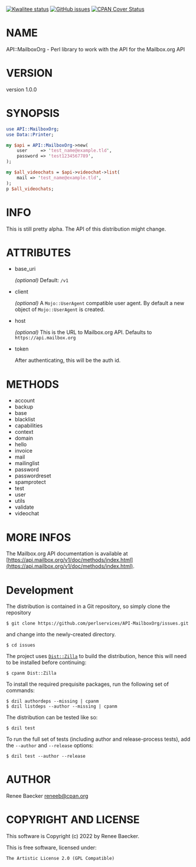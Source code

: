 [![Kwalitee status](https://cpants.cpanauthors.org/dist/API-MailboxOrg.png)](https://cpants.cpanauthors.org/dist/API-MailboxOrg)
[![GitHub issues](https://img.shields.io/github/issues/API-MailboxOrg/issues.svg)](https://github.com/API-MailboxOrg/issues/issues)
[![CPAN Cover Status](https://cpancoverbadge.perl-services.de/API-MailboxOrg-1.0.0)](https://cpancoverbadge.perl-services.de/API-MailboxOrg-1.0.0)

# NAME

API::MailboxOrg - Perl library to work with the API for the Mailbox.org API

# VERSION

version 1.0.0

# SYNOPSIS

```perl
use API::MailboxOrg;
use Data::Printer;

my $api = API::MailboxOrg->new(
    user     => 'test_name@example.tld',
    password => 'test1234567789',
);

my $all_videochats = $api->videochat->list(
    mail => 'test_name@example.tld',
);
p $all_videochats;
```

# INFO

This is still pretty alpha. The API of this distribution might change.

# ATTRIBUTES

- base\_uri

    _(optional)_ Default: `/v1`

- client 

    _(optional)_ A `Mojo::UserAgent` compatible user agent. By default a new object of `Mojo::UserAgent`
    is created.

- host

    _(optional)_ This is the URL to Mailbox.org API. Defaults to `https://api.mailbox.org`

- token

    After authenticating, this will be the auth id.

# METHODS

- account
- backup
- base
- blacklist
- capabilities
- context
- domain
- hello
- invoice
- mail
- mailinglist
- password
- passwordreset
- spamprotect
- test
- user
- utils
- validate
- videochat

# MORE INFOS

The Mailbox.org API documentation is available at [https://api.mailbox.org/v1/doc/methods/index.html](https://api.mailbox.org/v1/doc/methods/index.html).



# Development

The distribution is contained in a Git repository, so simply clone the
repository

```
$ git clone https://github.com/perlservices/API-MailboxOrg/issues.git
```

and change into the newly-created directory.

```
$ cd issues
```

The project uses [`Dist::Zilla`](https://metacpan.org/pod/Dist::Zilla) to
build the distribution, hence this will need to be installed before
continuing:

```
$ cpanm Dist::Zilla
```

To install the required prequisite packages, run the following set of
commands:

```
$ dzil authordeps --missing | cpanm
$ dzil listdeps --author --missing | cpanm
```

The distribution can be tested like so:

```
$ dzil test
```

To run the full set of tests (including author and release-process tests),
add the `--author` and `--release` options:

```
$ dzil test --author --release
```

# AUTHOR

Renee Baecker <reneeb@cpan.org>

# COPYRIGHT AND LICENSE

This software is Copyright (c) 2022 by Renee Baecker.

This is free software, licensed under:

```
The Artistic License 2.0 (GPL Compatible)
```

